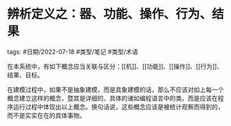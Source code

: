 # 辨析定义之：器、功能、操作、行为、结果

tags: #日期/2022-07-18 #类型/笔记 #类型/术语 

在本系统中，有如下概念应当关联与区分：[[机]]、[[功能]]、[[操作]]、[[行为]]、结果、目标。

在建模过程中，如果不是抽象建模，而是具象建模的话，那么不应该对如上每一个概念建立这样的概念，暨其是详细的、具体的诸如编程语言中的类。而是应该在程序运行过程中体现出以上概念。换句话说，这些概念应该是被统计观察而得到的，而不是实实在在的具体事物。